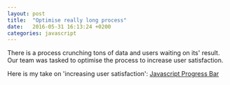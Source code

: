 ```yaml
---
layout: post
title:  "Optimise really long process"
date:   2016-05-31 16:13:24 +0200
categories: javascript
---
```

There is a process crunching tons of data and users waiting on its' result.
Our team was tasked to optimise the process to increase user satisfaction.

Here is my take on 'increasing user satisfaction': [Javascript Progress Bar]({{baseurl}}/flappybox/index.html)
